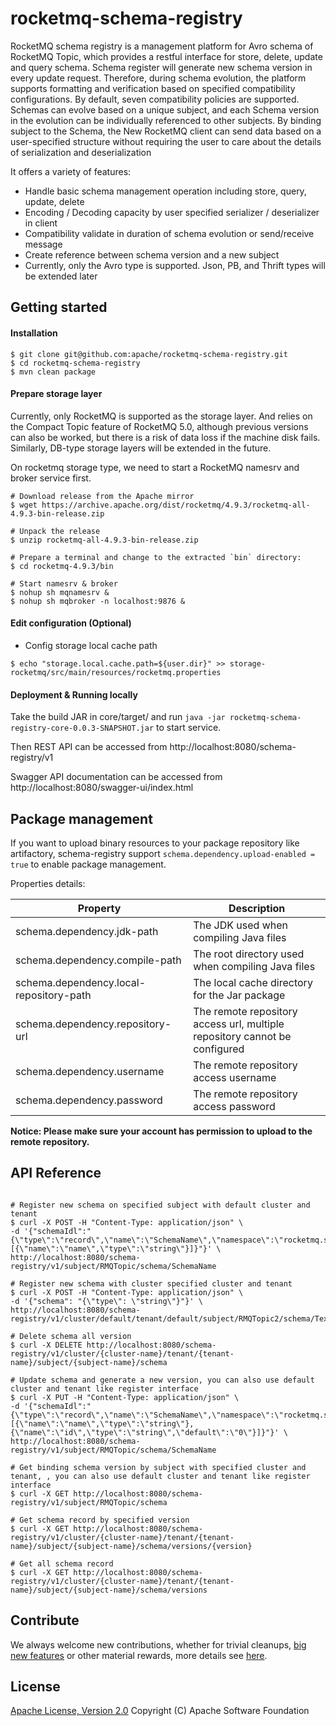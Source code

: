 rocketmq-schema-registry
================

RocketMQ schema registry is a management platform for Avro schema of RocketMQ Topic, which provides a restful interface
for store, delete, update and query schema. Schema register will generate new schema version in every update request.
Therefore, during schema evolution, the platform supports formatting and verification based on specified compatibility
configurations. By default, seven compatibility policies are supported. Schemas can evolve based on a unique subject,
and each Schema version in the evolution can be individually referenced to other subjects. By binding subject to the
Schema, the New RocketMQ client can send data based on a user-specified structure without requiring the user to care
about the details of serialization and deserialization

It offers a variety of features:

* Handle basic schema management operation including store, query, update, delete
* Encoding / Decoding capacity by user specified serializer / deserializer in client
* Compatibility validate in duration of schema evolution or send/receive message
* Create reference between schema version and a new subject
* Currently, only the Avro type is supported. Json, PB, and Thrift types will be extended later

Getting started
--------------

#### Installation

```shell
$ git clone git@github.com:apache/rocketmq-schema-registry.git
$ cd rocketmq-schema-registry
$ mvn clean package
```

#### Prepare storage layer

Currently, only RocketMQ is supported as the storage layer. And relies on the Compact Topic feature of RocketMQ 5.0,
although previous versions can also be worked, but there is a risk of data loss if the machine disk fails. Similarly,
DB-type storage layers will be extended in the future.

On rocketmq storage type, we need to start a RocketMQ namesrv and broker service first.

```shell
# Download release from the Apache mirror
$ wget https://archive.apache.org/dist/rocketmq/4.9.3/rocketmq-all-4.9.3-bin-release.zip

# Unpack the release
$ unzip rocketmq-all-4.9.3-bin-release.zip

# Prepare a terminal and change to the extracted `bin` directory:
$ cd rocketmq-4.9.3/bin

# Start namesrv & broker
$ nohup sh mqnamesrv &
$ nohup sh mqbroker -n localhost:9876 &
```

#### Edit configuration (Optional)

* Config storage local cache path

```shell
$ echo "storage.local.cache.path=${user.dir}" >> storage-rocketmq/src/main/resources/rocketmq.properties
```

#### Deployment & Running locally

Take the build JAR in core/target/ and run `java -jar rocketmq-schema-registry-core-0.0.3-SNAPSHOT.jar` to start service.

Then REST API can be accessed from http://localhost:8080/schema-registry/v1

Swagger API documentation can be accessed from http://localhost:8080/swagger-ui/index.html

Package management
--------------

If you want to upload binary resources to your package repository like artifactory, schema-registry
support `schema.dependency.upload-enabled = true` to enable package management.

Properties details:

| Property                                | Description                                                                |
|-----------------------------------------|----------------------------------------------------------------------------|
| schema.dependency.jdk-path              | The JDK used when compiling Java files                                     |
| schema.dependency.compile-path          | The root directory used when compiling Java files                          |
| schema.dependency.local-repository-path | The local cache directory for the Jar package                              |
| schema.dependency.repository-url        | The remote repository access url, multiple repository cannot be configured |
| schema.dependency.username              | The remote repository access username                                      |
| schema.dependency.password              | The remote repository access password                                      |

**Notice: Please make sure your account has permission to upload to the remote repository.**

API Reference
--------------

```shell

# Register new schema on specified subject with default cluster and tenant
$ curl -X POST -H "Content-Type: application/json" \
-d '{"schemaIdl":"{\"type\":\"record\",\"name\":\"SchemaName\",\"namespace\":\"rocketmq.schema.example\",\"fields\":[{\"name\":\"name\",\"type\":\"string\"}]}"}' \
http://localhost:8080/schema-registry/v1/subject/RMQTopic/schema/SchemaName

# Register new schema with cluster specified cluster and tenant
$ curl -X POST -H "Content-Type: application/json" \
-d '{"schema": "{\"type\": \"string\"}"}' \
http://localhost:8080/schema-registry/v1/cluster/default/tenant/default/subject/RMQTopic2/schema/Text

# Delete schema all version
$ curl -X DELETE http://localhost:8080/schema-registry/v1/cluster/{cluster-name}/tenant/{tenant-name}/subject/{subject-name}/schema

# Update schema and generate a new version, you can also use default cluster and tenant like register interface
$ curl -X PUT -H "Content-Type: application/json" \
-d '{"schemaIdl":"{\"type\":\"record\",\"name\":\"SchemaName\",\"namespace\":\"rocketmq.schema.example\",\"fields\":[{\"name\":\"name\",\"type\":\"string\"},{\"name\":\"id\",\"type\":\"string\",\"default\":\"0\"}]}"}' \
http://localhost:8080/schema-registry/v1/subject/RMQTopic/schema/SchemaName

# Get binding schema version by subject with specified cluster and tenant, , you can also use default cluster and tenant like register interface
$ curl -X GET http://localhost:8080/schema-registry/v1/subject/RMQTopic/schema

# Get schema record by specified version
$ curl -X GET http://localhost:8080/schema-registry/v1/cluster/{cluster-name}/tenant/{tenant-name}/subject/{subject-name}/schema/versions/{version}

# Get all schema record
$ curl -X GET http://localhost:8080/schema-registry/v1/cluster/{cluster-name}/tenant/{tenant-name}/subject/{subject-name}/schema/versions
```

Contribute
--------------

We always welcome new contributions, whether for trivial
cleanups, [big new features](https://github.com/apache/rocketmq/wiki/RocketMQ-Improvement-Proposal) or other material
rewards, more details see [here](http://rocketmq.apache.org/docs/how-to-contribute/).

License
----------
[Apache License, Version 2.0](http://www.apache.org/licenses/LICENSE-2.0.html) Copyright (C) Apache Software Foundation

